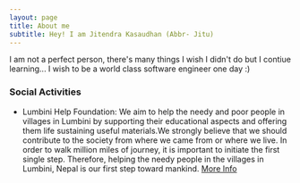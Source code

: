 ```yaml
---
layout: page
title: About me
subtitle: Hey! I am Jitendra Kasaudhan (Abbr- Jitu)
---
```


I am not a perfect person, there's many things I wish I didn't do but I contiue learning...
I wish to be a world class software engineer one day :)

### Social Activities
- Lumbini Help Foundation:
We aim to help the needy and poor people in villages in Lumbini by supporting their educational aspects and offering them life sustaining useful materials.We strongly believe that we should contribute to the society from where we came from or where we live. In order to walk million miles of journey, it is important to initiate the first single step. Therefore, helping the needy people in the villages in Lumbini, Nepal is our first step toward mankind. [More Info](https://www.facebook.com/lumbinihelpfoundation/)

